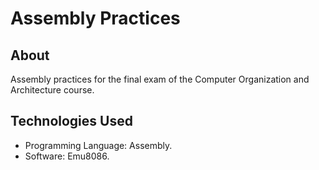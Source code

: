 # Assembly Practices

## About

Assembly practices for the final exam of the Computer Organization and Architecture course.

## Technologies Used

- Programming Language: Assembly.
- Software: Emu8086.
